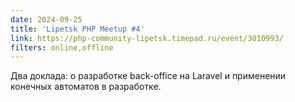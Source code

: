 ```yaml
---
date: 2024-09-25
title: 'Lipetsk PHP Meetup #4'
link: https://php-community-lipetsk.timepad.ru/event/3010993/
filters: online,offline
---
```


Два доклада: о разработке back-office на Laravel и применении конечных автоматов в разработке.
